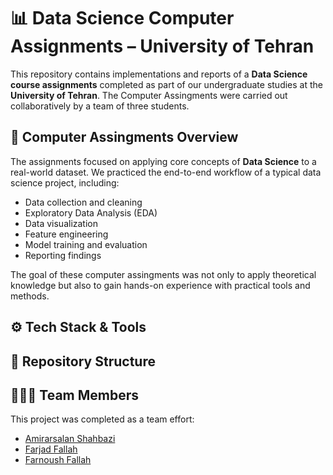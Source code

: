 # 📊 Data Science Computer Assignments – University of Tehran  

This repository contains implementations and reports of a **Data Science course assignments** completed as part of our undergraduate studies at the **University of Tehran**. The Computer Assingments were carried out collaboratively by a team of three students.  

## 📌 Computer Assingments Overview  
The assignments focused on applying core concepts of **Data Science** to a real-world dataset. We practiced the end-to-end workflow of a typical data science project, including:  

- Data collection and cleaning  
- Exploratory Data Analysis (EDA)  
- Data visualization  
- Feature engineering  
- Model training and evaluation  
- Reporting findings  

The goal of these computer assingments was not only to apply theoretical knowledge but also to gain hands-on experience with practical tools and methods.  

## ⚙️ Tech Stack & Tools  

## 📂 Repository Structure  

## 👨‍👩‍👧 Team Members  
This project was completed as a team effort:  

- [Amirarsalan Shahbazi](https://github.com/AMIRSH1383)
- [Farjad Fallah](https://github.com/farjadfallah)
- [Farnoush Fallah](https://github.com/Farnoush-Fallah)  
